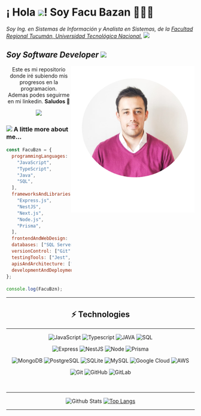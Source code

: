 <p align="center" width="300">
<h1>¡ Hola <img src="https://user-images.githubusercontent.com/42378118/110234147-e3259600-7f4e-11eb-95be-0c4047144dea.gif" width="30">! Soy Facu Bazan 👨🏻‍💻 </h1>

<p><em>Soy Ing. en Sistemas de Información y Analista en Sistemas, de la <a href="https://frt.cvg.utn.edu.ar">Facultad Regional Tucumán, Universidad Tecnológica Nacional.</a>
   <img src="https://media.giphy.com/media/1HKaikaFqDt7i/giphy.gif" width="30"></br>
   <h2>Soy <strong>Software Developer </strong> <img src="https://media.giphy.com/media/WUlplcMpOCEmTGBtBW/giphy.gif" width="30"> 
</em></h2>
<img align='right' src="https://github.com/FacuBzn/About/blob/main/FacundoBzn.png" width="330">
<p align="center">Este es mi repositorio donde iré subiendo mis progresos en la programacion.<br> Ademas podes seguirme en mi linkedin. <strong>Saludos 👋 </strong></p>

 <div align="center"> 
   <div> 
   <a href="https://www.linkedin.com/in/juanfacundobazanalvarez/" target="_blank"><img src="https://img.shields.io/badge/-LinkedIn-%230077B5?style=for-the-badge&logo=linkedin&logoColor=white" target="_blank"></a>
   </div>
</div>

### <img src="https://media.giphy.com/media/7JA8CIHsr0IfYPZpOE/giphy.gif" width="50"> A little more about me...

```javascript
const FacuBzn = {
  programmingLanguages: [
    "JavaScript",
    "TypeScript",
    "Java",    
    "SQL",
  ],
  frameworksAndLibraries: [
    "Express.js",
    "NestJS",
    "Next.js",
    "Node.js",
    "Prisma",
  ],
  frontendAndWebDesign: ["HTML", "CSS"],
  databases: ["SQL Server", "SQLite", "MongoDB", "PostgreSQL", "MySQL"],
  versionControl: ["Git", "GitHub", "GitLab"],
  testingTools: ["Jest", "Puppeteer"],
  apisAndArchitecture: ["API RESTful", "Microservices"],
  developmentAndDeploymentTools: ["Docker", "Postman", "AWS"],
};

console.log(FacuBzn);
```

<div align="center"> 
 <hr>
   
## ⚡ Technologies
 <hr>  
   
![JavaScript](https://img.shields.io/badge/Code-JavaScript-black?style=flat&logo=javascript)
![Typescript](https://img.shields.io/badge/Code-Typescript-black?style=flat&logo=typescript)
![JAVA](https://img.shields.io/badge/Code-Java-black?style=flat&logo=java)
![SQL](https://img.shields.io/badge/Code-SQL-black?style=flat&logo=SQL)

![Express](https://img.shields.io/badge/Framework-Express-black?style=flat&logo=Express)
![NestJS](https://img.shields.io/badge/Framework-NestJS-black?style=flat&logo=NestJS)
![Node](https://img.shields.io/badge/Framework-Node-black?style=flat&logo=nodedotjs)
![Prisma](https://img.shields.io/badge/Framework-Prisma-black?style=flat&logo=Prisma)

![MongoDB](https://img.shields.io/badge/databases-MongoDB-black?style=flat&logo=mongodb)
![PostgreSQL](https://img.shields.io/badge/databases-PostgreSQL-black?style=flat-&logo=postgresql)
![SQLite](https://img.shields.io/badge/databases-SQLite-black?style=flat-&logo=sqlite)
![MySQL](https://img.shields.io/badge/databases-MySQL-black?style=flat-&logo=mysql)
![Google Cloud](https://img.shields.io/badge/Cloud-Google%20Cloud-black?style=flat&logo=google-cloud)
![AWS](https://img.shields.io/badge/Cloud-AmazonWebServices-black?style=flat-&logo=AmazonWebServices)

![Git](https://img.shields.io/badge/-Git-black?style=flat-&logo=git)
![GitHub](https://img.shields.io/badge/-GitHub-181717?style=flat-&logo=github)
![GitLab](https://img.shields.io/badge/-GitLab-black?style=flat-&logo=gitlab)

   <br>
   
   <hr>

![Github Stats](https://github-readme-stats.vercel.app/api?username=facubzn&count_private=true&show_icons=true)
[![Top Langs](https://github-readme-stats.vercel.app/api/top-langs/?username=facubzn&layout=compact)](https://github.com/facubzn/github-readme-stats)

<hr>    
   
